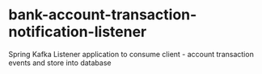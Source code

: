 # bank-account-transaction-notification-listener
Spring Kafka Listener application to consume client - account transaction events and store into database
